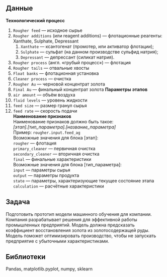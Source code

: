 ## Данные
**Технологический процесс**
1. `Rougher feed` — исходное сырье
2. `Rougher additions` (или reagent additions) — флотационные реагенты: Xanthate, Sulphate, Depressant
    1. `Xanthate` — ксантогенат (промотер, или активатор флотации);
    2. `Sulphate` — сульфат (на данном производстве сульфид натрия);
    3. `Depressant` — депрессант (силикат натрия).
3. `Rougher process` (англ. «грубый процесс») — флотация
4. `Rougher tails` — отвальные хвосты
5. `Float banks` — флотационная установка
6. `Cleaner process` — очистка
7. `Rougher Au` — черновой концентрат золота
8. `Final Au` — финальный концентрат золота
**Параметры этапов**
1. `air amount` — объём воздуха
2. `fluid levels` — уровень жидкости
3. `feed size` — размер гранул сырья
4. `feed rate` — скорость подачи  
**Наименование признаков**  
Наименование признаков должно быть такое:  
*[этап].[тип_параметра].[название_параметра]*  
Пример: `rougher.input.feed_ag`  
Возможные значения для блока [этап]:  
`rougher` — флотация  
`primary_cleaner` — первичная очистка  
`secondary_cleaner` — вторичная очистка  
`final` — финальные характеристики  
Возможные значения для блока [тип_параметра]:  
`input` — параметры сырья  
`output` — параметры продукта  
`state` — параметры, характеризующие текущее состояние этапа  
`calculation` — расчётные характеристики  
## Задача
Подготовить прототип модели машинного обучения для компании. Компания разрабатывает решения для эффективной работы промышленных предприятий.
Модель должна предсказать коэффициент восстановления золота из золотосодержащей руды. Модель поможет оптимизировать производство, чтобы не запускать предприятие с убыточными характеристиками.
## Библиотеки
Pandas, matplotlib.pyplot, numpy, sklearn
